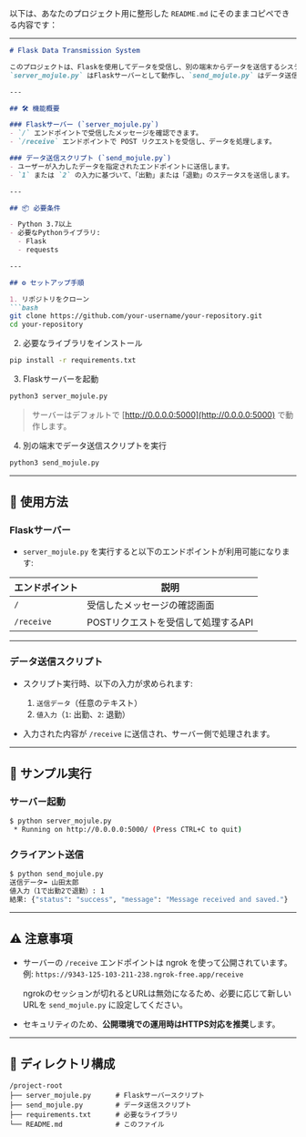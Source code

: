 以下は、あなたのプロジェクト用に整形した `README.md` にそのままコピペできる内容です：

---

````markdown
# Flask Data Transmission System

このプロジェクトは、Flaskを使用してデータを受信し、別の端末からデータを送信するシステムです。  
`server_mojule.py` はFlaskサーバーとして動作し、`send_mojule.py` はデータ送信を行うクライアントスクリプトです。

---

## 🛠 機能概要

### Flaskサーバー (`server_mojule.py`)
- `/` エンドポイントで受信したメッセージを確認できます。
- `/receive` エンドポイントで POST リクエストを受信し、データを処理します。

### データ送信スクリプト (`send_mojule.py`)
- ユーザーが入力したデータを指定されたエンドポイントに送信します。
- `1` または `2` の入力に基づいて、「出勤」または「退勤」のステータスを送信します。

---

## 📦 必要条件

- Python 3.7以上  
- 必要なPythonライブラリ:
  - Flask  
  - requests

---

## ⚙️ セットアップ手順

1. リポジトリをクローン
```bash
git clone https://github.com/your-username/your-repository.git
cd your-repository
````

2. 必要なライブラリをインストール

```bash
pip install -r requirements.txt
```

3. Flaskサーバーを起動

```bash
python3 server_mojule.py
```

> サーバーはデフォルトで [http://0.0.0.0:5000](http://0.0.0.0:5000) で動作します。

4. 別の端末でデータ送信スクリプトを実行

```bash
python3 send_mojule.py
```

---

## 🚀 使用方法

### Flaskサーバー

* `server_mojule.py` を実行すると以下のエンドポイントが利用可能になります:

| エンドポイント    | 説明                    |
| ---------- | --------------------- |
| `/`        | 受信したメッセージの確認画面        |
| `/receive` | POSTリクエストを受信して処理するAPI |

---

### データ送信スクリプト

* スクリプト実行時、以下の入力が求められます:

  1. `送信データ`（任意のテキスト）
  2. `値入力`（`1`: 出勤、`2`: 退勤）

* 入力された内容が `/receive` に送信され、サーバー側で処理されます。

---

## 🧪 サンプル実行

### サーバー起動

```bash
$ python server_mojule.py
 * Running on http://0.0.0.0:5000/ (Press CTRL+C to quit)
```

### クライアント送信

```bash
$ python send_mojule.py
送信データ➡ 山田太郎  
値入力（1で出勤2で退勤）: 1  
結果: {"status": "success", "message": "Message received and saved."}
```

---

## ⚠️ 注意事項

* サーバーの `/receive` エンドポイントは ngrok を使って公開されています。
  例: `https://9343-125-103-211-238.ngrok-free.app/receive`

  ngrokのセッションが切れるとURLは無効になるため、必要に応じて新しいURLを `send_mojule.py` に設定してください。

* セキュリティのため、**公開環境での運用時はHTTPS対応を推奨**します。

---

## 📁 ディレクトリ構成

```
/project-root
├── server_mojule.py      # Flaskサーバースクリプト
├── send_mojule.py        # データ送信スクリプト
├── requirements.txt      # 必要なライブラリ
└── README.md             # このファイル
